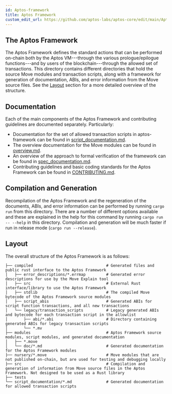 ```yaml
---
id: Aptos-framework
title: Aptos Framework
custom_edit_url: https://github.com/aptos-labs/aptos-core/edit/main/Aptos-move/Aptos-framework/README.md
---
```


## The Aptos Framework

The Aptos Framework defines the standard actions that can be performed on-chain
both by the Aptos VM---through the various prologue/epilogue functions---and by
users of the blockchain---through the allowed set of transactions. This
directory contains different directories that hold the source Move
modules and transaction scripts, along with a framework for generation of
documentation, ABIs, and error information from the Move source
files. See the [Layout](#layout) section for a more detailed overview of the structure.

## Documentation

Each of the main components of the Aptos Framework and contributing guidelines are documented separately. Particularly:
* Documentation for the set of allowed transaction scripts in aptos-framework can be found in [script_documentation.md](aptos-framework/releases/artifacts/current/build/AptosCoreFramework/docs/script_documentation.md).
* The overview documentation for the Move modules can be found in [overview.md](aptos-framework/releases/artifacts/current/build/AptosCoreFramework/docs/overview.md).
* An overview of the approach to formal verification of the framework can be found in [spec_documentation.md](aptos-framework/releases/artifacts/current/build/AptosCoreFramework/docs/spec_documentation.md).
* Contributing guidelines and basic coding standards for the Aptos Framework can be found in [CONTRIBUTING.md](CONTRIBUTING.md).

## Compilation and Generation

Recompilation of the Aptos Framework and the regeneration of the documents,
ABIs, and error information can be performed by running `cargo run` from this
directory. There are a number of different options available and these are
explained in the help for this command by running `cargo run -- --help` in this
directory. Compilation and generation will be much faster if run in release
mode (`cargo run --release`).

## Layout
The overall structure of the Aptos Framework is as follows:

```
├── compiled                                # Generated files and public rust interface to the Aptos Framework
│   ├── error_descriptions/*.errmap         # Generated error descriptions for use by the Move Explain tool
│   ├── src                                 # External Rust interface/library to use the Aptos Framework
│   ├── stdlib                              # The compiled Move bytecode of the Aptos Framework source modules
│   ├── script_abis                         # Generated ABIs for script function transactions, and all new transactions
│   └── legacy/transaction_scripts          # Legacy generated ABIs and bytecode for each transaction script in the allowlist
│       ├── abi/*.abi                       # Directory containing generated ABIs for legacy transaction scripts
│       └── *.mv
├── modules                                 # Aptos Framework source modules, script modules, and generated documentation
│   ├── *.move
│   └── doc/*.md                            # Generated documentation for the Aptos Framework modules
├── nursery/*.move                          # Move modules that are not published on-chain, but are used for testing and debugging locally
├── src                                     # Compilation and generation of information from Move source files in the Aptos Framework. Not designed to be used as a Rust library
├── tests
└── script_documentation/*.md               # Generated documentation for allowed transaction scripts
```
